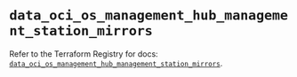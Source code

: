 # `data_oci_os_management_hub_management_station_mirrors`

Refer to the Terraform Registry for docs: [`data_oci_os_management_hub_management_station_mirrors`](https://registry.terraform.io/providers/hashicorp/oci/7.19.0/docs/data-sources/os_management_hub_management_station_mirrors).
